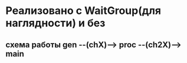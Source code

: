 # Реализовано с WaitGroup(для наглядности) и без

## схема работы gen --(chX)--> proc --(ch2X)--> main